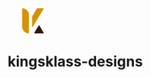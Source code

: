 
<svg xmlns="http://www.w3.org/2000/svg" version="1.1" viewBox="0.940000057220459 1.6500000953674316 143.21597290039062 167.65757751464844" width="100" height="50">
<path fill="#d69203" d="&#10;  M 142.50 7.90&#10;  Q 107.70 66.01 70.41 127.96&#10;  A 1.28 1.26 8.8 0 1 69.59 128.55&#10;  C 68.54 128.78 67.08 128.41 67.07 127.11&#10;  Q 66.98 93.41 67.08 61.87&#10;  Q 67.10 56.74 69.87 52.11&#10;  Q 85.03 26.73 98.15 4.67&#10;  Q 99.85 1.81 103.43 1.79&#10;  Q 121.58 1.68 140.32 1.65&#10;  Q 141.55 1.65 142.71 1.92&#10;  A 1.75 1.75 0.0 0 1 144.04 3.99&#10;  Q 143.61 6.05 142.50 7.90&#10;  Z"/>
<path fill="#d69203" d="&#10;  M 26.47 164.76&#10;  Q 6.91 154.87 1.59 134.27&#10;  Q 0.94 131.73 0.94 128.66&#10;  Q 1.05 65.87 0.95 4.51&#10;  A 2.56 2.56 0.0 0 1 3.58 1.95&#10;  Q 12.18 2.21 19.76 5.81&#10;  Q 39.89 15.39 45.67 37.27&#10;  Q 46.09 38.87 46.08 42.11&#10;  Q 45.89 100.75 46.02 165.27&#10;  C 46.02 167.04 45.38 169.20 43.16 169.02&#10;  Q 33.27 168.20 26.47 164.76&#10;  Z"/>
<path fill="#311807" d="&#10;  M 84.07 169.02&#10;  C 81.32 168.90 81.82 165.11 82.71 163.64&#10;  Q 96.27 141.37 110.34 118.18&#10;  Q 111.04 117.02 111.89 116.02&#10;  A 1.72 1.72 0.0 0 1 114.23 115.76&#10;  Q 115.92 117.03 117.02 118.91&#10;  Q 130.20 141.21 142.09 161.70&#10;  Q 143.46 164.05 144.09 166.50&#10;  A 2.04 2.04 0.0 0 1 142.36 169.04&#10;  Q 141.05 169.20 139.89 169.20&#10;  Q 113.29 169.41 87.71 169.21&#10;  C 86.49 169.20 85.28 169.08 84.07 169.02&#10;  Z"/>
</svg>

# kingsklass-designs